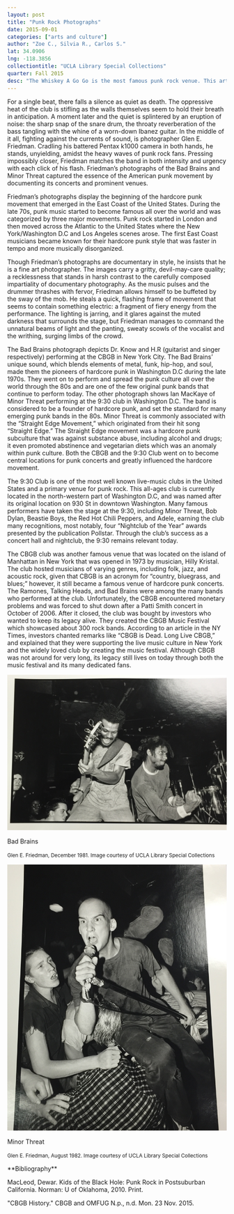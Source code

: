 ```yaml
---
layout: post
title: "Punk Rock Photographs"
date: 2015-09-01
categories: ["arts and culture"]
author: "Zoe C., Silvia R., Carlos S."
lat: 34.0906
lng: -118.3856
collectiontitle: "UCLA Library Special Collections"
quarter: Fall 2015
desc: "The Whiskey A Go Go is the most famous punk rock venue. This article analyzes photographs from Washington D.C and New York of the Bad Brains and Minor Threat. These two bands had a profound impact on the development of punk culture in Los Angeles."
---
```

For a single beat, there falls a silence as quiet as death. The oppressive heat of the club is stifling as the walls themselves seem to hold their breath in anticipation. A moment later and the quiet is splintered by an eruption of noise: the sharp snap of the snare drum, the throaty reverberation of the bass tangling with the whine of a worn-down Ibanez guitar. In the middle of it all, fighting against the currents of sound, is photographer Glen E. Friedman. Cradling his battered Pentax k1000 camera in both hands, he stands, unyielding, amidst the heavy waves of punk rock fans. Pressing impossibly closer, Friedman matches the band in both intensity and urgency with each click of his flash. Friedman’s photographs of the Bad Brains and Minor Threat captured the essence of the American punk movement by documenting its concerts and prominent venues.

Friedman’s photographs display the beginning of the hardcore punk movement that emerged in the East Coast of the United States. During the late 70s, punk music started to become famous all over the world and was categorized by  three major movements. Punk rock started in London and then moved across the Atlantic to the United States where the New York/Washington D.C and Los Angeles scenes arose. The first East Coast musicians became known for their hardcore punk style that was faster in tempo and more musically disorganized.

Though Friedman’s photographs are documentary in style, he insists that he is a fine art photographer. The images carry a gritty, devil-may-care quality; a recklessness that stands in harsh contrast to the carefully composed impartiality of documentary photography. As the music pulses and the drummer thrashes with fervor, Friedman allows himself to be buffeted by the sway of the mob. He steals a quick, flashing frame of movement that seems to contain something electric: a fragment of fiery energy from the performance. The lighting is jarring, and it glares against the muted darkness that surrounds the stage, but Friedman manages to command the unnatural beams of light and the panting, sweaty scowls of the vocalist and the writhing, surging limbs of the crowd.

The Bad Brains photograph depicts Dr. Know and H.R (guitarist and singer respectively) performing at the CBGB in New York City. The Bad Brains’ unique sound, which blends elements of metal, funk, hip-hop, and soul, made them the pioneers of hardcore punk in Washington D.C during the late 1970s. They went on to perform and spread the punk culture all over the world through the 80s and are one of the few original punk bands that continue to perform today. The other photograph shows Ian MacKaye of Minor Threat performing at the 9:30 club in Washington D.C. The band is considered to be a founder of hardcore punk, and set the standard for many emerging punk bands in the 80s. Minor Threat is commonly associated with the “Straight Edge Movement,” which originated from their hit song “Straight Edge.” The Straight Edge movement was a hardcore punk subculture that was against substance abuse, including alcohol and drugs; it even promoted abstinence and vegetarian diets which was an anomaly within punk culture. Both the CBGB and the 9:30 Club went on to become central locations for punk concerts and greatly influenced the hardcore movement.

The 9:30 Club is one of the most well known live-music clubs in the United States and a primary venue for punk rock. This all-ages club is currently located in the north-western part of Washington D.C, and was named after its original location on 930 St in downtown Washington. Many famous performers have taken the stage at the 9:30, including Minor Threat, Bob Dylan, Beastie Boys, the Red Hot Chili Peppers, and Adele, earning the club many recognitions, most notably, four “Nightclub of the Year” awards presented by the publication Pollstar. Through the club’s success as a concert hall and nightclub, the 9:30 remains relevant today.

The CBGB club was another famous venue that was located on the island of Manhattan in New York that was opened in 1973 by musician, Hilly Kristal. The club hosted musicians of varying genres, including folk, jazz, and acoustic rock, given that CBGB is an acronym for “country, bluegrass, and blues;”  however, it still became a famous venue of hardcore punk concerts. The Ramones, Talking Heads, and Bad Brains were among the many bands who performed at the club. Unfortunately, the CBGB encountered monetary problems and was forced to shut down after a Patti Smith concert in October of 2006. After it closed, the club was bought by investors who wanted to keep its legacy alive. They created the CBGB Music Festival which showcased about 300 rock bands. According to an article in the NY Times, investors chanted remarks like “CBGB is Dead. Long Live CBGB,” and explained that they were supporting the live music culture in New York and the widely loved club by creating the music festival. Although CBGB was not around for very long, its legacy still lives on today through both the music festival and its many dedicated fans.


<img src='../images/punk1.jpg' alt='Dr. Know and H.R of the Bad Brains performing at the CBGB club in New York City'>
<figcaption><p>Bad Brains</p><p><small>Glen E. Friedman, December 1981. Image courtesy of UCLA Library Special Collections</small></p>
<img src='../images/punk2.jpg' alt='Ian Mackeye of Minor Threat performing at the 9:30 club in Washington D.C'>
<figcaption><p>Minor Threat</p><p><small>Glen E. Friedman, August 1982. Image courtesy of UCLA Library Special Collections</small></p>
<section id="categories" markdown="1">
**Bibliography**

 MacLeod, Dewar. Kids of the Black Hole: Punk Rock in Postsuburban California. Norman: U of 
	Oklahoma, 2010. Print. 

 &quot;CBGB History.&quot; CBGB and OMFUG N.p., n.d. Mon. 23 Nov. 2015.


</section>